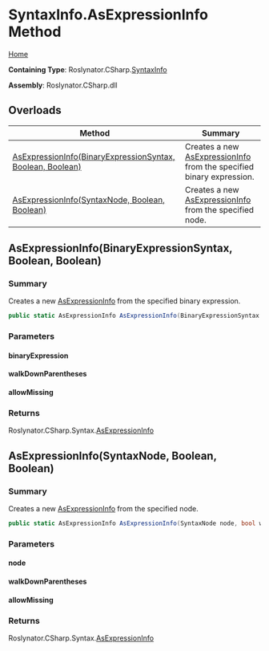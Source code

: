 <a name="_top"></a>

# SyntaxInfo\.AsExpressionInfo Method

[Home](../../../../README.md#_top)

**Containing Type**: Roslynator\.CSharp\.[SyntaxInfo](../README.md#_top)

**Assembly**: Roslynator\.CSharp\.dll

## Overloads

| Method | Summary |
| ------ | ------- |
| [AsExpressionInfo(BinaryExpressionSyntax, Boolean, Boolean)](#Roslynator_CSharp_SyntaxInfo_AsExpressionInfo_Microsoft_CodeAnalysis_CSharp_Syntax_BinaryExpressionSyntax_System_Boolean_System_Boolean_) | Creates a new [AsExpressionInfo](../../Syntax/AsExpressionInfo/README.md#_top) from the specified binary expression\. |
| [AsExpressionInfo(SyntaxNode, Boolean, Boolean)](#Roslynator_CSharp_SyntaxInfo_AsExpressionInfo_Microsoft_CodeAnalysis_SyntaxNode_System_Boolean_System_Boolean_) | Creates a new [AsExpressionInfo](../../Syntax/AsExpressionInfo/README.md#_top) from the specified node\. |

## AsExpressionInfo\(BinaryExpressionSyntax, Boolean, Boolean\) <a name="Roslynator_CSharp_SyntaxInfo_AsExpressionInfo_Microsoft_CodeAnalysis_CSharp_Syntax_BinaryExpressionSyntax_System_Boolean_System_Boolean_"></a>

### Summary

Creates a new [AsExpressionInfo](../../Syntax/AsExpressionInfo/README.md#_top) from the specified binary expression\.

```csharp
public static AsExpressionInfo AsExpressionInfo(BinaryExpressionSyntax binaryExpression, bool walkDownParentheses = true, bool allowMissing = false)
```

### Parameters

#### binaryExpression

#### walkDownParentheses

#### allowMissing

### Returns

Roslynator\.CSharp\.Syntax\.[AsExpressionInfo](../../Syntax/AsExpressionInfo/README.md#_top)

## AsExpressionInfo\(SyntaxNode, Boolean, Boolean\) <a name="Roslynator_CSharp_SyntaxInfo_AsExpressionInfo_Microsoft_CodeAnalysis_SyntaxNode_System_Boolean_System_Boolean_"></a>

### Summary

Creates a new [AsExpressionInfo](../../Syntax/AsExpressionInfo/README.md#_top) from the specified node\.

```csharp
public static AsExpressionInfo AsExpressionInfo(SyntaxNode node, bool walkDownParentheses = true, bool allowMissing = false)
```

### Parameters

#### node

#### walkDownParentheses

#### allowMissing

### Returns

Roslynator\.CSharp\.Syntax\.[AsExpressionInfo](../../Syntax/AsExpressionInfo/README.md#_top)

